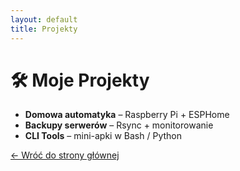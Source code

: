 ```yaml
---
layout: default
title: Projekty
---
```


# 🛠️ Moje Projekty

- **Domowa automatyka** – Raspberry Pi + ESPHome
- **Backupy serwerów** – Rsync + monitorowanie
- **CLI Tools** – mini-apki w Bash / Python

[← Wróć do strony głównej](index.html)
